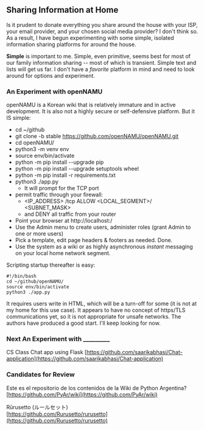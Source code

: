 ## Sharing Information at Home  
Is it prudent to donate everything you share around the house with your ISP, your email provider, and your chosen social media provider?  I don't think so.  As a result, I have begun experimenting with some simple, isolated information sharing platforms for around the house.  

**Simple** is important to me.  Simple, even primitive, seems best for most of our family information sharing -- most of which is transient.  Simple text and lists will get us far.  I don't have a *favorite* platform in mind and need to look around for options and experiment.  

### An Experiment with openNAMU  
openNAMU is a Korean wiki that is relatively immature and in active development.  It is also not a highly secure or self-defensive platform.  But it IS simple:  

* cd ~/github  
* git clone -b stable https://github.com/openNAMU/openNAMU.git  
* cd openNAMU/  
* python3 -m venv env  
* source env/bin/activate  
* python -m pip install --upgrade pip  
* python -m pip install --upgrade setuptools wheel  
* python -m pip install -r requirements.txt  
* python3 ./app.py  
    * It will prompt for the TCP port
* permit traffic through your firewall:  
    * <IP_ADDRESS> <port>/tcp ALLOW <LOCAL_SEGMENT>/ <SUBNET_MASK>  
    * and DENY all traffic from your router  
* Point your browser at http://localhost:<port>/  
* Use the Admin menu to create users, administer roles (grant Admin to one or more users)  
* Pick a template, edit page headers & footers as needed.
Done.  
* Use the system as a wiki or as highly asynchronous *instant* messaging on your local home network segment.  

Scripting startup thereafter is easy:
```terminal
#!/bin/bash 
cd ~/github/openNAMU/
source env/bin/activate
python3 ./app.py
```
It requires users write in HTML, which will be a turn-off for some (it is not at my home for this use case).  It appears to have no concept of https/TLS communications yet, so it is not appropriate for unsafe networks.  The authors have produced a good start.  I'll keep looking for now.  


### Next An Experiment with _________  
CS Class Chat app using Flask
[https://github.com/saarikabhasi/Chat-application](https://github.com/saarikabhasi/Chat-application)  


### Candidates for Review  
Este es el repositorio de los contenidos de la Wiki de Python Argentina? [https://github.com/PyAr/wiki](https://github.com/PyAr/wiki)  

Rūrusetto (ルールセット)  
[https://github.com/Rurusetto/rurusetto](https://github.com/Rurusetto/rurusetto)  